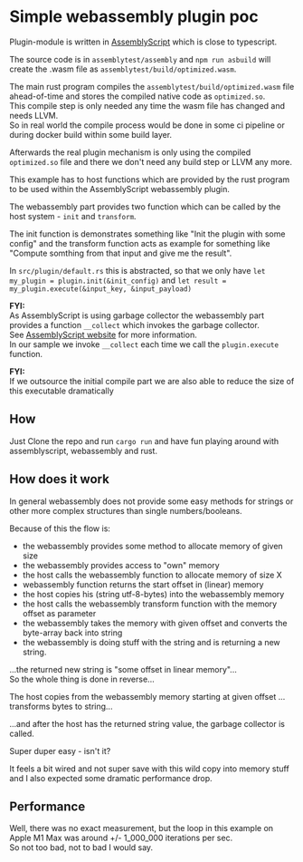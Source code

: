 # Simple webassembly plugin poc

Plugin-module is written in [AssemblyScript](https://www.assemblyscript.org) which is close to typescript.

The source code is in `assemblytest/assembly` and `npm run asbuild` will create the .wasm file as `assemblytest/build/optimized.wasm`.

The main rust program compiles the `assemblytest/build/optimized.wasm` file ahead-of-time and stores the compiled native code as `optimized.so`.  
This compile step is only needed any time the wasm file has changed and needs LLVM.  
So in real world the compile process would be done in some ci pipeline or during docker build within some build layer.

Afterwards the real plugin mechanism is only using the compiled `optimized.so` file and there we don't need any build step or LLVM any more.

This example has to host functions which are provided by the rust program to be used within the AssemblyScript webassembly plugin.

The webassembly part provides two function which can be called by the host system - `init` and `transform`.

The init function is demonstrates something like "Init the plugin with some config" and the transform function acts as example for something like "Compute somthing from that input and give me the result".

In `src/plugin/default.rs` this is abstracted, so that we only have `let my_plugin = plugin.init(&init_config)` and `let result = my_plugin.execute(&input_key, &input_payload)`

**FYI:**  
As AssemblyScript is using garbage collector the webassembly part provides a function `__collect` which invokes the garbage collector.  
See [AssemblyScript website](https://www.assemblyscript.org) for more information.  
In our sample we invoke `__collect` each time we call the `plugin.execute` function.

**FYI:**  
If we outsource the initial compile part we are also able to reduce the size of this executable dramatically

## How

Just Clone the repo and run `cargo run` and have fun playing around with assemblyscript, webassembly and rust.

## How does it work

In general webassembly does not provide some easy methods for strings or other more complex structures than single numbers/booleans.

Because of this the flow is:

- the webassembly provides some method to allocate memory of given size
- the webassembly provides access to "own" memory
- the host calls the webassembly function to allocate memory of size X
- webassembly function returns the start offset in (linear) memory
- the host copies his (string utf-8-bytes) into the webassembly memory
- the host calls the webassembly transform function with the memory offset as parameter
- the webassembly takes the memory with given offset and converts the byte-array back into string
- the webassembly is doing stuff with the string and is returning a new string.

...the returned new string is "some offset in linear memory"...  
So the whole thing is done in reverse...

The host copies from the webassembly memory starting at given offset ... transforms bytes to string...

...and after the host has the returned string value, the garbage collector is called.

Super duper easy - isn't it?

It feels a bit wired and not super save with this wild copy into memory stuff and I also expected some dramatic performance drop.

## Performance

Well, there was no exact measurement, but the loop in this example on Apple M1 Max was around +/- 1_000_000 iterations per sec.  
So not too bad, not to bad I would say.
